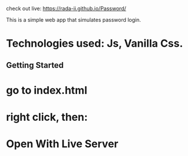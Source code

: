check out live:
https://rada-ii.github.io/Password/

This is a simple web app that simulates password login.

# Technologies used: Js, Vanilla Css.

## Getting Started
# go to index.html
# right click, then:
# Open With Live Server





